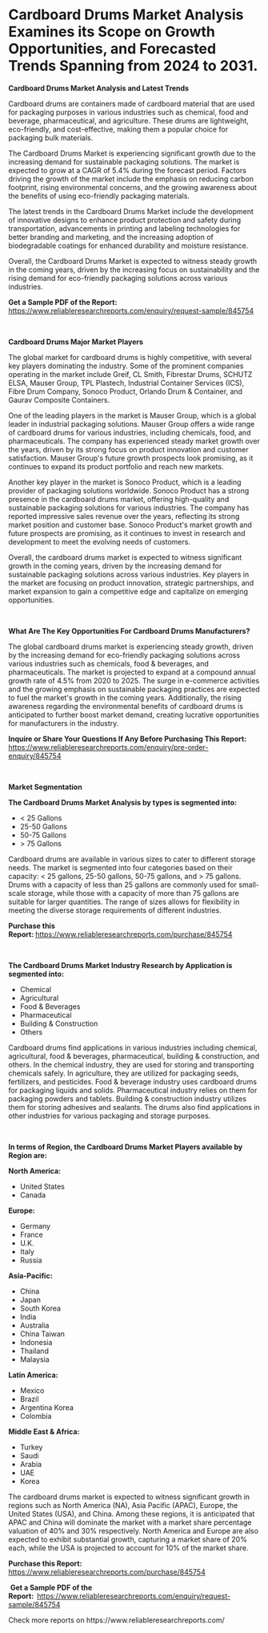 <p><h1>Cardboard Drums Market Analysis Examines its Scope on Growth Opportunities, and Forecasted Trends Spanning from 2024 to 2031.</h1></p><p><strong>Cardboard Drums Market Analysis and Latest Trends</strong></p>
<p><p>Cardboard drums are containers made of cardboard material that are used for packaging purposes in various industries such as chemical, food and beverage, pharmaceutical, and agriculture. These drums are lightweight, eco-friendly, and cost-effective, making them a popular choice for packaging bulk materials.</p><p>The Cardboard Drums Market is experiencing significant growth due to the increasing demand for sustainable packaging solutions. The market is expected to grow at a CAGR of 5.4% during the forecast period. Factors driving the growth of the market include the emphasis on reducing carbon footprint, rising environmental concerns, and the growing awareness about the benefits of using eco-friendly packaging materials.</p><p>The latest trends in the Cardboard Drums Market include the development of innovative designs to enhance product protection and safety during transportation, advancements in printing and labeling technologies for better branding and marketing, and the increasing adoption of biodegradable coatings for enhanced durability and moisture resistance.</p><p>Overall, the Cardboard Drums Market is expected to witness steady growth in the coming years, driven by the increasing focus on sustainability and the rising demand for eco-friendly packaging solutions across various industries.</p></p>
<p><strong>Get a Sample PDF of the Report:&nbsp;</strong> <a href="https://www.reliableresearchreports.com/enquiry/request-sample/845754">https://www.reliableresearchreports.com/enquiry/request-sample/845754</a></p>
<p>&nbsp;</p>
<p><strong>Cardboard Drums Major Market Players</strong></p>
<p><p>The global market for cardboard drums is highly competitive, with several key players dominating the industry. Some of the prominent companies operating in the market include Greif, CL Smith, Fibrestar Drums, SCHUTZ ELSA, Mauser Group, TPL Plastech, Industrial Container Services (ICS), Fibre Drum Company, Sonoco Product, Orlando Drum & Container, and Gaurav Composite Containers.</p><p>One of the leading players in the market is Mauser Group, which is a global leader in industrial packaging solutions. Mauser Group offers a wide range of cardboard drums for various industries, including chemicals, food, and pharmaceuticals. The company has experienced steady market growth over the years, driven by its strong focus on product innovation and customer satisfaction. Mauser Group's future growth prospects look promising, as it continues to expand its product portfolio and reach new markets.</p><p>Another key player in the market is Sonoco Product, which is a leading provider of packaging solutions worldwide. Sonoco Product has a strong presence in the cardboard drums market, offering high-quality and sustainable packaging solutions for various industries. The company has reported impressive sales revenue over the years, reflecting its strong market position and customer base. Sonoco Product's market growth and future prospects are promising, as it continues to invest in research and development to meet the evolving needs of customers.</p><p>Overall, the cardboard drums market is expected to witness significant growth in the coming years, driven by the increasing demand for sustainable packaging solutions across various industries. Key players in the market are focusing on product innovation, strategic partnerships, and market expansion to gain a competitive edge and capitalize on emerging opportunities.</p></p>
<p>&nbsp;</p>
<p><strong>What Are The Key Opportunities For Cardboard Drums Manufacturers?</strong></p>
<p><p>The global cardboard drums market is experiencing steady growth, driven by the increasing demand for eco-friendly packaging solutions across various industries such as chemicals, food & beverages, and pharmaceuticals. The market is projected to expand at a compound annual growth rate of 4.5% from 2020 to 2025. The surge in e-commerce activities and the growing emphasis on sustainable packaging practices are expected to fuel the market's growth in the coming years. Additionally, the rising awareness regarding the environmental benefits of cardboard drums is anticipated to further boost market demand, creating lucrative opportunities for manufacturers in the industry.</p></p>
<p><strong>Inquire or Share Your Questions If Any Before Purchasing This Report:</strong> <a href="https://www.reliableresearchreports.com/enquiry/pre-order-enquiry/845754">https://www.reliableresearchreports.com/enquiry/pre-order-enquiry/845754</a></p>
<p>&nbsp;</p>
<p><strong>Market Segmentation</strong></p>
<p><strong>The Cardboard Drums Market Analysis by types is segmented into:</strong></p>
<p><ul><li>< 25 Gallons</li><li>25-50 Gallons</li><li>50-75 Gallons</li><li>> 75 Gallons</li></ul></p>
<p><p>Cardboard drums are available in various sizes to cater to different storage needs. The market is segmented into four categories based on their capacity: < 25 gallons, 25-50 gallons, 50-75 gallons, and > 75 gallons. Drums with a capacity of less than 25 gallons are commonly used for small-scale storage, while those with a capacity of more than 75 gallons are suitable for larger quantities. The range of sizes allows for flexibility in meeting the diverse storage requirements of different industries.</p></p>
<p><strong>Purchase this Report:&nbsp;</strong><a href="https://www.reliableresearchreports.com/purchase/845754">https://www.reliableresearchreports.com/purchase/845754</a></p>
<p>&nbsp;</p>
<p><strong>The Cardboard Drums Market Industry Research by Application is segmented into:</strong></p>
<p><ul><li>Chemical</li><li>Agricultural</li><li>Food & Beverages</li><li>Pharmaceutical</li><li>Building & Construction</li><li>Others</li></ul></p>
<p><p>Cardboard drums find applications in various industries including chemical, agricultural, food & beverages, pharmaceutical, building & construction, and others. In the chemical industry, they are used for storing and transporting chemicals safely. In agriculture, they are utilized for packaging seeds, fertilizers, and pesticides. Food & beverage industry uses cardboard drums for packaging liquids and solids. Pharmaceutical industry relies on them for packaging powders and tablets. Building & construction industry utilizes them for storing adhesives and sealants. The drums also find applications in other industries for various packaging and storage purposes.</p></p>
<p>&nbsp;</p>
<p><strong>In terms of Region, the Cardboard Drums Market Players available by Region are:</strong></p>
<p>
    <p> <strong> North America: </strong>
        <ul>
            <li>United States</li>
            <li>Canada</li>
        </ul>
        </p> 
    <p> <strong> Europe: </strong>
        <ul>
            <li>Germany</li>
            <li>France</li>
            <li>U.K.</li>
            <li>Italy</li>
            <li>Russia</li>
        </ul>
        </p> 
    <p> <strong> Asia-Pacific: </strong>
        <ul>
            <li>China</li>
            <li>Japan</li>
            <li>South Korea</li>
            <li>India</li>
            <li>Australia</li>
            <li>China Taiwan</li>
            <li>Indonesia</li>
            <li>Thailand</li>
            <li>Malaysia</li>
        </ul>
        </p> 
    <p> <strong> Latin America: </strong>
        <ul>
            <li>Mexico</li>
            <li>Brazil</li>
            <li>Argentina Korea</li>
            <li>Colombia</li>
        </ul>
        </p> 
    <p> <strong> Middle East & Africa: </strong>
        <ul>
            <li>Turkey</li>
            <li>Saudi</li>
            <li>Arabia</li>
            <li>UAE</li>
            <li>Korea</li>
        </ul>
    </p>
    </p>
<p><p>The cardboard drums market is expected to witness significant growth in regions such as North America (NA), Asia Pacific (APAC), Europe, the United States (USA), and China. Among these regions, it is anticipated that APAC and China will dominate the market with a market share percentage valuation of 40% and 30% respectively. North America and Europe are also expected to exhibit substantial growth, capturing a market share of 20% each, while the USA is projected to account for 10% of the market share.</p></p>
<p><strong>Purchase this Report: </strong><a href="https://www.reliableresearchreports.com/purchase/845754">https://www.reliableresearchreports.com/purchase/845754</a></p>
<p>&nbsp;<strong>Get a Sample PDF of the Report:&nbsp;&nbsp;</strong><a href="https://www.reliableresearchreports.com/enquiry/request-sample/845754">https://www.reliableresearchreports.com/enquiry/request-sample/845754</a></p>
<p><strong></strong></p>
<p>Check more reports on https://www.reliableresearchreports.com/</p>